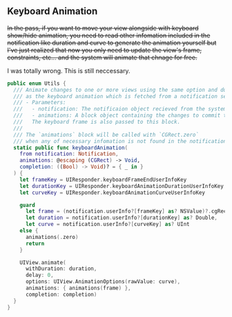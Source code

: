 ## Keyboard Animation

~~In the pass, if you want to move your view alongside with keyboard show/hide animation, 
you need to read other infomation included in the notification like duration and curve 
to generate the animation yourself but I've just realized that now you only need to update
the view's frame, constraints, etc... and the system will animate that chnage for free.~~

I was totally wrong. This is still neccessary.

```Swift
public enum Utils {
  /// Animate changes to one or more views using the same option and duraion
  /// as the keyboard animation which is fetched from a notification sent by the system.
  /// - Parameters:
  ///   - notification: The notificaion object recieved from the system.
  ///   - animations: A block object containing the changes to commit to the views.
  ///   The keyboard frame is also passed to this block.
  ///
  /// The `animations` block will be called with `CGRect.zero`
  /// when any of necessary infomation is not found in the notification.
  static public func keyboardAnimation(
    from notification: Notification,
    animations: @escaping (CGRect) -> Void,
    completion: ((Bool) -> Void)? = { _ in }
  ) {
    let frameKey = UIResponder.keyboardFrameEndUserInfoKey
    let durationKey = UIResponder.keyboardAnimationDurationUserInfoKey
    let curveKey = UIResponder.keyboardAnimationCurveUserInfoKey

    guard
      let frame = (notification.userInfo?[frameKey] as? NSValue)?.cgRectValue,
      let duration = notification.userInfo?[durationKey] as? Double,
      let curve = notification.userInfo?[curveKey] as? UInt
    else {
      animations(.zero)
      return
    }

    UIView.animate(
      withDuration: duration,
      delay: 0,
      options: UIView.AnimationOptions(rawValue: curve),
      animations: { animations(frame) },
      completion: completion)
  }
}
```
